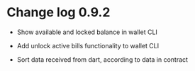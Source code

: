 # Change log 0.9.2

- Show available and locked balance in wallet CLI

- Add unlock active bills functionality to wallet CLI

- Sort data received from dart, according to data in contract